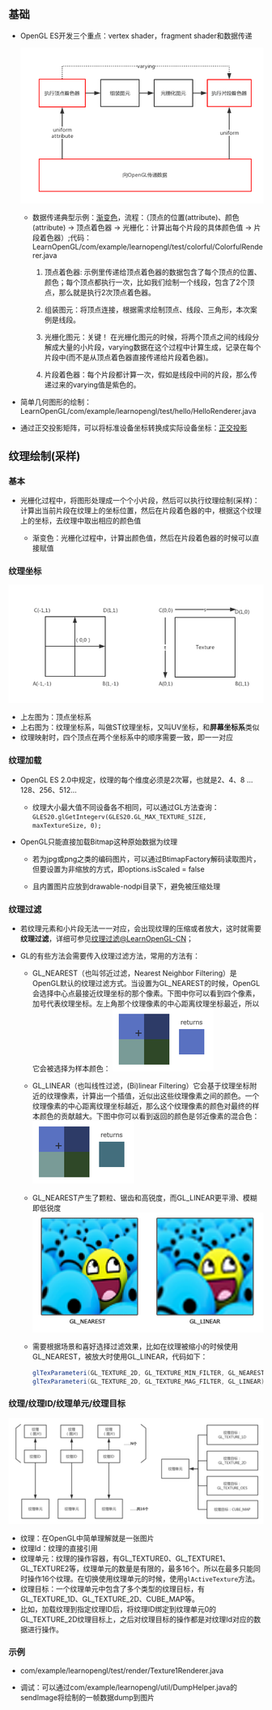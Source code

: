 
## 基础

* OpenGL ES开发三个重点：vertex shader，fragment shader和数据传递

    ![开发重点](res/important.png)

    * 数据传递典型示例：[渐变色](https://www.jianshu.com/p/6220228b822b)，流程：（顶点的位置(attribute)、颜色(attribute) → 顶点着色器 → 光栅化：计算出每个片段的具体颜色值 → 片段着色器）;代码：LearnOpenGL/com/example/learnopengl/test/colorful/ColorfulRenderer.java

        1. 顶点着色器: 示例里传递给顶点着色器的数据包含了每个顶点的位置、颜色；每个顶点都执行一次，比如我们绘制一个线段，包含了2个顶点，那么就是执行2次顶点着色器。

        2. 组装图元：将顶点连接，根据需求绘制顶点、线段、三角形，本次案例是线段。

        3. 光栅化图元：关键！ 在光栅化图元的时候，将两个顶点之间的线段分解成大量的小片段，varying数据在这个过程中计算生成，记录在每个片段中(而不是从顶点着色器直接传递给片段着色器)。

        4. 片段着色器：每个片段都计算一次，假如是线段中间的片段，那么传递过来的varying值是紫色的。

* 简单几何图形的绘制：LearnOpenGL/com/example/learnopengl/test/hello/HelloRenderer.java

* 通过正交投影矩阵，可以将标准设备坐标转换成实际设备坐标：[正交投影](https://www.jianshu.com/p/51a405bc52ed)

## 纹理绘制(采样)

### 基本

* 光栅化过程中，将图形处理成一个个小片段，然后可以执行纹理绘制(采样)：计算出当前片段在纹理上的坐标位置，然后在片段着色器的中，根据这个纹理上的坐标，去纹理中取出相应的颜色值

    * 渐变色：光栅化过程中，计算出颜色值，然后在片段着色器的时候可以直接赋值

### 纹理坐标

![坐标系](./res/coord.jpg)

* 上左图为：顶点坐标系
* 上右图为：纹理坐标系，叫做ST纹理坐标，又叫UV坐标，和**屏幕坐标系**类似
* 纹理映射时，四个顶点在两个坐标系中的顺序需要一致，即一一对应

### 纹理加载

* OpenGL ES 2.0中规定，纹理的每个维度必须是2次幂，也就是2、4、8 ... 128、256、512...
    
    * 纹理大小最大值不同设备各不相同，可以通过GL方法查询：`GLES20.glGetIntegerv(GLES20.GL_MAX_TEXTURE_SIZE, maxTextureSize, 0);`

* OpenGL只能直接加载Bitmap这种原始数据为纹理
    
    * 若为jpg或png之类的编码图片，可以通过BtimapFactory解码读取图片，但要设置为非缩放的方式，即options.isScaled = false

    * 且内置图片应放到drawable-nodpi目录下，避免被压缩处理

### 纹理过滤

* 若纹理元素和小片段无法一一对应，会出现纹理的压缩或者放大，这时就需要**纹理过滤**，详细可参见[纹理过滤@LearnOpenGL-CN](https://learnopengl-cn.readthedocs.io/zh/latest/01%20Getting%20started/06%20Textures/#_3)；

* GL的有些方法会需要传入纹理过滤方法，常用的方法有：

    * GL_NEAREST（也叫邻近过滤，Nearest Neighbor Filtering）是OpenGL默认的纹理过滤方式。当设置为GL_NEAREST的时候，OpenGL会选择中心点最接近纹理坐标的那个像素。下图中你可以看到四个像素，加号代表纹理坐标。左上角那个纹理像素的中心距离纹理坐标最近，所以它会被选择为样本颜色：
        ![GL_NEAREST过滤](./res/texture_filter_nearest.png)

    * GL_LINEAR（也叫线性过滤，(Bi)linear Filtering）它会基于纹理坐标附近的纹理像素，计算出一个插值，近似出这些纹理像素之间的颜色。一个纹理像素的中心距离纹理坐标越近，那么这个纹理像素的颜色对最终的样本颜色的贡献越大。下图中你可以看到返回的颜色是邻近像素的混合色：
        ![GL_LINEAR过滤](./res/texture_filter_linear.png)

    * GL_NEAREST产生了颗粒、锯齿和高锐度，而GL_LINEAR更平滑、模糊即低锐度
        ![GL_NEAREST和GL_LINEAR效果](./res/texture_filtering.png)

    * 需要根据场景和喜好选择过滤效果，比如在纹理被缩小的时候使用GL_NEAREST，被放大时使用GL_LINEAR，代码如下：
        ```JAVA
        glTexParameteri(GL_TEXTURE_2D, GL_TEXTURE_MIN_FILTER, GL_NEAREST);
        glTexParameteri(GL_TEXTURE_2D, GL_TEXTURE_MAG_FILTER, GL_LINEAR);
        ```

### 纹理/纹理ID/纹理单元/纹理目标

![纹理相关概念](./res/纹理相关概念.png)

* 纹理：在OpenGL中简单理解就是一张图片
* 纹理Id：纹理的直接引用
* 纹理单元：纹理的操作容器，有GL_TEXTURE0、GL_TEXTURE1、GL_TEXTURE2等，纹理单元的数量是有限的，最多16个。所以在最多只能同时操作16个纹理。在切换使用纹理单元的时候，使用`glActiveTexture`方法。
* 纹理目标：一个纹理单元中包含了多个类型的纹理目标，有GL_TEXTURE_1D、GL_TEXTURE_2D、CUBE_MAP等。
* 比如，加载纹理到指定纹理ID后，将纹理ID绑定到纹理单元0的GL_TEXTURE_2D纹理目标上，之后对纹理目标的操作都是对纹理Id对应的数据进行操作。

### 示例

* com/example/learnopengl/test/render/Texture1Renderer.java

* 调试：可以通过com/example/learnopengl/util/DumpHelper.java的sendImage将绘制的一帧数据dump到图片
